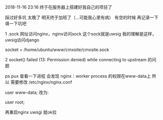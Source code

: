 2018-11-16  23:16    终于在服务器上搭建好我自己的项目了



踩过好多坑   太晚了  明天终于加班了（...可能我心里有病）     有空的时候 再记录一下填一下坑吧   





1  .sock 网址访问nginx，nginx访问sock 这个sock就是uwsig  我的理解是这样，  uwsig访问django



socket        = /home/ubuntu/www/cmxsite/cmxsite.sock



2  socket() failed (13: Permission denied) while connecting to upstream  的问题

ps pux  查看一下进程     会发现  nginx：worker process 的权限在www-data上    所以 需要修改 /etc/nginx/nginx.conf

user www-data;      改为:

user root;





再重启nginx   uwsgi   就ok拉







